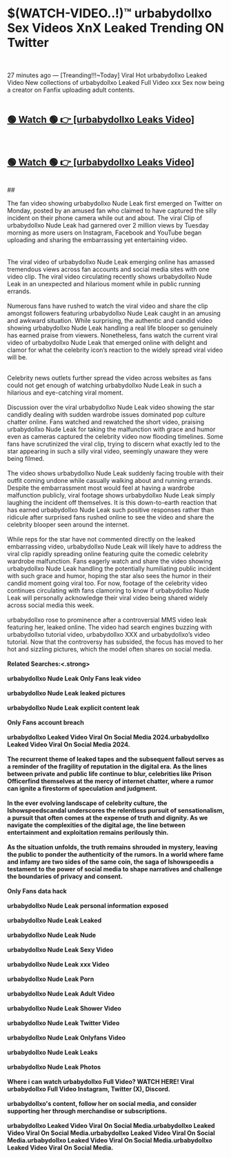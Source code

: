 

# $(WATCH-VIDEO..!)™ urbabydollxo Sex Videos XnX Leaked Trending ON Twitter<br>
<br>

27 minutes ago — [Treanding!!!~Today] Viral Hot urbabydollxo Leaked Video New collections of urbabydollxo Leaked Full Video xxx Sex now being a creator on Fanfix uploading adult contents.
<br>
 <br>

##  <a href="https://clipsfans.site/?title=urbabydollxo&ref=git">🟢 Watch 🟢 👉 [urbabydollxo Leaks Video]</a><br>
  <br>

##  <a href="https://clipsfans.site/?title=urbabydollxo&ref=git">🟢 Watch 🟢 👉 [urbabydollxo Leaks Video]</a><br>
  <br>
  ##
  <br>

The fan video showing urbabydollxo Nude Leak first emerged on Twitter on Monday, posted by an amused fan who claimed to have captured the silly incident on their phone camera while out and about. The viral Clip of urbabydollxo Nude Leak had garnered over 2 million views by Tuesday morning as more users on Instagram, Facebook and YouTube began uploading and sharing the embarrassing yet entertaining video.
<br><br>
  <br>
The viral video of urbabydollxo Nude Leak emerging online has amassed tremendous views across fan accounts and social media sites with one video clip. The viral video circulating recently shows urbabydollxo Nude Leak in an unexpected and hilarious moment while in public running errands.
<br><br>
Numerous fans have rushed to watch the viral video and share the clip amongst followers featuring urbabydollxo Nude Leak caught in an amusing and awkward situation. While surprising, the authentic and candid video showing urbabydollxo Nude Leak handling a real life blooper so genuinely has earned praise from viewers. Nonetheless, fans watch the current viral video of urbabydollxo Nude Leak that emerged online with delight and clamor for what the celebrity icon’s reaction to the widely spread viral video will be.
<br><br>

Celebrity news outlets further spread the video across websites as fans could not get enough of watching urbabydollxo Nude Leak in such a hilarious and eye-catching viral moment.
<br><br>
Discussion over the viral urbabydollxo Nude Leak video showing the star candidly dealing with sudden wardrobe issues dominated pop culture chatter online. Fans watched and rewatched the short video, praising urbabydollxo Nude Leak for taking the malfunction with grace and humor even as cameras captured the celebrity video now flooding timelines. Some fans have scrutinized the viral clip, trying to discern what exactly led to the star appearing in such a silly viral video, seemingly unaware they were being filmed.
<br><br>
The video shows urbabydollxo Nude Leak suddenly facing trouble with their outfit coming undone while casually walking about and running errands. Despite the embarrassment most would feel at having a wardrobe malfunction publicly, viral footage shows urbabydollxo Nude Leak simply laughing the incident off themselves. It is this down-to-earth reaction that has earned urbabydollxo Nude Leak such positive responses rather than ridicule after surprised fans rushed online to see the video and share the celebrity blooper seen around the internet.
<br><br>
While reps for the star have not commented directly on the leaked embarrassing video, urbabydollxo Nude Leak will likely have to address the viral clip rapidly spreading online featuring quite the comedic celebrity wardrobe malfunction. Fans eagerly watch and share the video showing urbabydollxo Nude Leak handling the potentially humiliating public incident with such grace and humor, hoping the star also sees the humor in their candid moment going viral too. For now, footage of the celebrity video continues circulating with fans clamoring to know if urbabydollxo Nude Leak will personally acknowledge their viral video being shared widely across social media this week.
<br><br>
urbabydollxo rose to prominence after a controversial MMS video leak featuring her, leaked online. The video had search engines buzzing with urbabydollxo tutorial video, urbabydollxo XXX and urbabydollxo’s video tutorial. Now that the controversy has subsided, the focus has moved to her hot and sizzling pictures, which the model often shares on social media.
<br><br>
<strong>Related Searches:<.strong>
<br><br>
urbabydollxo Nude Leak Only Fans leak video
<br><br>
urbabydollxo Nude Leak leaked pictures
<br><br>
urbabydollxo Nude Leak explicit content leak
<br><br>
Only Fans account breach
<br><br>
urbabydollxo Leaked Video Viral On Social Media 2024.urbabydollxo Leaked Video Viral On Social Media 2024.
<br><br>
The recurrent theme of leaked tapes and the subsequent fallout serves as a reminder of the fragility of reputation in the digital era. As the lines between private and public life continue to blur, celebrities like Prison Officerfind themselves at the mercy of internet chatter, where a rumor can ignite a firestorm of speculation and judgment.
<br><br>
In the ever evolving landscape of celebrity culture, the Ishowspeedscandal underscores the relentless pursuit of sensationalism, a pursuit that often comes at the expense of truth and dignity. As we navigate the complexities of the digital age, the line between entertainment and exploitation remains perilously thin.
<br><br>
As the situation unfolds, the truth remains shrouded in mystery, leaving the public to ponder the authenticity of the rumors. In a world where fame and infamy are two sides of the same coin, the saga of Ishowspeedis a testament to the power of social media to shape narratives and challenge the boundaries of privacy and consent.
<br><br>
Only Fans data hack
<br><br>
urbabydollxo Nude Leak personal information exposed
<br><br>
urbabydollxo Nude Leak Leaked
<br><br>
urbabydollxo Nude Leak Nude
<br><br>
urbabydollxo Nude Leak Sexy Video
<br><br>
urbabydollxo Nude Leak xxx Video
<br><br>
urbabydollxo Nude Leak Porn
<br><br>
urbabydollxo Nude Leak Adult Video
<br><br>
urbabydollxo Nude Leak Shower Video
<br><br>
urbabydollxo Nude Leak Twitter Video
<br><br>
urbabydollxo Nude Leak Onlyfans Video
<br><br>
urbabydollxo Nude Leak Leaks
<br><br>
urbabydollxo Nude Leak Photos
<br><br>
Where i can watch urbabydollxo Full Video? WATCH HERE! Viral urbabydollxo Full Video Instagram, Twitter (X), Discord.
<br><br>
urbabydollxo's content, follow her on social media, and consider supporting her through merchandise or subscriptions.
<br><br>
urbabydollxo Leaked Video Viral On Social Media.urbabydollxo Leaked Video Viral On Social Media.urbabydollxo Leaked Video Viral On Social Media.urbabydollxo Leaked Video Viral On Social Media.urbabydollxo Leaked Video Viral On Social Media.
